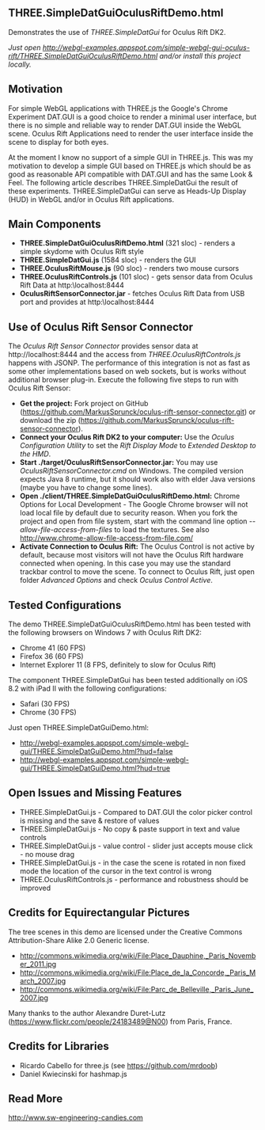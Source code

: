 THREE.SimpleDatGuiOculusRiftDemo.html
-------------------------------------
Demonstrates the use of *THREE.SimpleDatGui* for Oculus Rift DK2. 

*Just open http://webgl-examples.appspot.com/simple-webgl-gui-oculus-rift/THREE.SimpleDatGuiOculusRiftDemo.html and/or install this project locally.* 

Motivation
----------
For simple WebGL applications with THREE.js the Google's Chrome Experiment DAT.GUI is a good choice to render a minimal user interface, but there is no simple and reliable way to render DAT.GUI inside the WebGL scene. Oculus Rift Applications need to render the user interface inside the scene to display for both eyes. 

At the moment I know no support of a simple GUI in THREE.js. This was my motivation to develop a simple GUI based on THREE.js which should be as good as reasonable API compatible with DAT.GUI and has the same Look & Feel. The following article describes THREE.SimpleDatGui the result of these experiments. THREE.SimpleDatGui can serve as Heads-Up Display (HUD) in WebGL and/or in Oculus Rift applications.

Main Components
---------------
* **THREE.SimpleDatGuiOculusRiftDemo.html** (321 sloc) - renders a simple skydome with Oculus Rift style
* **THREE.SimpleDatGui.js** (1584 sloc) - renders the GUI
* **THREE.OculusRiftMouse.js** (90 sloc) - renders two mouse cursors
* **THREE.OculusRiftControls.js** (101 sloc) - gets sensor data from Oculus Rift Data at http:\\localhost:8444
* **OculusRiftSensorConnector.jar** - fetches Oculus Rift Data from USB port and provides at http:\\localhost:8444

Use of Oculus Rift Sensor Connector
-----------------------------------
The *Oculus Rift Sensor Connector* provides sensor data at http://localhost:8444 and the access from *THREE.OculusRiftControls.js* happens with JSONP. The performance of this integration is not as fast as some other implementations based on web sockets, but is works without additional browser plug-in. Execute the following five steps to run with Oculus Rift Sensor:

* **Get the project:** 
Fork project on GitHub (https://github.com/MarkusSprunck/oculus-rift-sensor-connector.git) or download the zip (https://github.com/MarkusSprunck/oculus-rift-sensor-connector).
* **Connect your Oculus Rift DK2 to your computer:** 
Use the *Oculus Configuration Utility* to set the *Rift Display Mode* to *Extended Desktop to the HMD*.
* **Start ./target/OculusRiftSensorConnector.jar:** 
You may use _OculusRiftSensorConnector.cmd_ on Windows. The compiled version expects Java 8 runtime, but it should work also with elder Java versions (maybe you have to change some lines).
* **Open ./client/THREE.SimpleDatGuiOculusRiftDemo.html:** 
Chrome Options for Local Development - The Google Chrome browser will not load local file by default due to security reason.  When you fork the project and open from file system, start with the command line option _--allow-file-access-from-files_ to load the textures. See also http://www.chrome-allow-file-access-from-file.com/
* **Activate Connection to Oculus Rift:** The Oculus Control is not active by default, because most visitors will not have the Oculus Rift hardware connected when opening. In this case you may use the standard trackbar control to move the scene. To connect to Oculus Rift, just open folder _Advanced Options_ and check _Oculus Control Active_.

Tested Configurations
---------------------
The demo THREE.SimpleDatGuiOculusRiftDemo.html has been tested with the following browsers on Windows 7 with Oculus Rift DK2:
* Chrome 41 (60 FPS)
* Firefox 36 (60 FPS)
* Internet Explorer 11 (8 FPS, definitely to slow for Oculus Rift)

The component THREE.SimpleDatGui has been tested additionally on iOS 8.2 with iPad II with the following configurations: 
* Safari (30 FPS)
* Chrome (30 FPS)

Just open THREE.SimpleDatGuiDemo.html:
* http://webgl-examples.appspot.com/simple-webgl-gui/THREE.SimpleDatGuiDemo.html?hud=false
* http://webgl-examples.appspot.com/simple-webgl-gui/THREE.SimpleDatGuiDemo.html?hud=true

Open Issues and Missing Features
--------------------------------
* THREE.SimpleDatGui.js - Compared to DAT.GUI the color picker control is missing and the save & restore of values
* THREE.SimpleDatGui.js - No copy & paste support in text and value controls
* THREE.SimpleDatGui.js - value control - slider just accepts mouse click - no mouse drag
* THREE.SimpleDatGui.js - in the case the scene is rotated in non fixed mode the location of the cursor in the text control is wrong
* THREE.OculusRiftControls.js - performance and robustness should be improved

Credits for Equirectangular Pictures
------------------------------------
The tree scenes in this demo are licensed under the Creative Commons Attribution-Share Alike 2.0 Generic license. 

* http://commons.wikimedia.org/wiki/File:Place_Dauphine,_Paris_November_2011.jpg
* http://commons.wikimedia.org/wiki/File:Place_de_la_Concorde,_Paris_March_2007.jpg
* http://commons.wikimedia.org/wiki/File:Parc_de_Belleville,_Paris_June_2007.jpg	

Many thanks to the author Alexandre Duret-Lutz (https://www.flickr.com/people/24183489@N00) from Paris, France.

Credits for Libraries
---------------------
* Ricardo Cabello for three.js (see https://github.com/mrdoob)
* Daniel Kwiecinski for hashmap.js
	
Read More
---------
http://www.sw-engineering-candies.com




